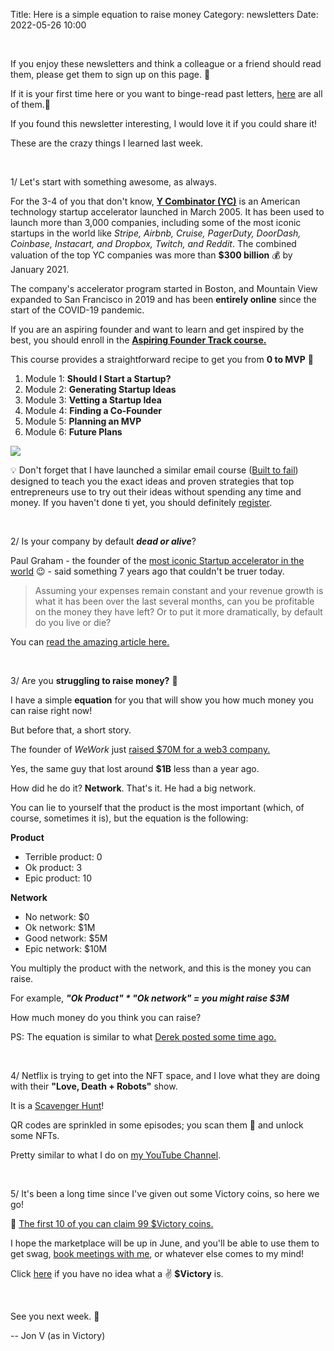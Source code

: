 Title: Here is a simple equation to raise money
Category: newsletters 
Date: 2022-05-26 10:00

<br>

If you enjoy these newsletters and think a colleague or a friend should read them, please get them to sign up on this page. 📝

If it is your first time here or you want to binge-read past letters, [here](https://jon.io/category/newsletters) are all of them.📰

If you found this newsletter interesting, I would love it if you could share it!

These are the crazy things I learned last week.

<br>

1/ Let's start with something awesome, as always.

For the 3-4 of you that don't know, **[Y Combinator (YC)](https://www.ycombinator.com/)** is an American technology startup accelerator launched in March 2005. It has been used to launch more than 3,000 companies, including some of the most iconic startups in the world like _Stripe, Airbnb, Cruise, PagerDuty, DoorDash, Coinbase, Instacart, and Dropbox, Twitch, and Reddit_. The combined valuation of the top YC companies was more than **$300 billion** 💰 by January 2021.

The company's accelerator program started in Boston, and Mountain View expanded to San Francisco in 2019 and has been **entirely online** since the start of the COVID-19 pandemic.

If you are an aspiring founder and want to learn and get inspired by the best, you should enroll in the **[Aspiring Founder Track course.](https://www.startupschool.org/)**

This course provides a straightforward recipe to get you from **0 to MVP** 🚀

1. Module 1: **Should I Start a Startup?** 
2. Module 2: **Generating Startup Ideas**
3. Module 3: **Vetting a Startup Idea**
4. Module 4: **Finding a Co-Founder**
5. Module 5: **Planning an MVP**
6. Module 6: **Future Plans**

![](https://sendfoxprod.b-cdn.net/media/GV9Fh2uJdAibJZP6U0LWGUZ480Vf13B2h8eUlUYL16325)

💡 Don't forget that I have launched a similar email course ([Built to fail](https://jon.io/pages/built-to-fail)) designed to teach you the exact ideas and proven strategies that top entrepreneurs use to try out their ideas without spending any time and money. If you haven't done ti yet, you should definitely [register](https://jon.io/pages/built-to-fail).

<br>


2/ Is your company by default _**dead or alive**_?

Paul Graham - the founder of the [most iconic Startup accelerator in the world](https://www.ycombinator.com/) 😉 - said something 7 years ago that couldn't be truer today.

> Assuming your expenses remain constant and your revenue growth is what it has been over the last several months, can you be profitable on the money they have left? Or to put it more dramatically, by default do you live or die?

You can [read the amazing article here.](http://www.paulgraham.com/aord.html)

<br>

3/ Are you **struggling to raise money?** 🤔

I have a simple **equation** for you that will show you how much money you can raise right now!

But before that, a short story.

The founder of _WeWork_ just [raised $70M for a web3 company.](https://decrypt.co/101259/wework-founder-raises-70m-for-carbon-credit-crypto-project-a16z-leads-round)

Yes, the same guy that lost around **$1B** less than a year ago.

How did he do it? **Network**. That's it. He had a big network.

You can lie to yourself that the product is the most important (which, of course, sometimes it is), but the equation is the following:

**Product**

* Terrible product: 0                        
* Ok product: 3
* Epic product: 10

**Network**

* No network: $0
* Ok network: $1M
* Good network: $5M
* Epic network: $10M

You multiply the product with the network, and this is the money you can raise.

For example, _**"Ok Product" * "Ok network" = you might raise $3M**_

How much money do you think you can raise?

PS: The equation is similar to what [Derek posted some time ago.](https://sive.rs/multiply)

<br>


4/ Netflix is trying to get into the NFT space, and I love what they are doing with their **"Love, Death + Robots"** show.

It is a [Scavenger Hunt](https://www.coinspeaker.com/love-death-robots-nft/)!

QR codes are sprinkled in some episodes; you scan them 🤳 and unlock some NFTs.

Pretty similar to what I do on [my YouTube Channel](https://www.youtube.com/channel/UCdAC0o1hmy9JkYcph0GVrog).

<br>

5/ It's been a long time since I've given out some Victory coins, so here we go!

📢 [The first 10 of you can claim 99 $Victory coins.](https://victory.jon.io/claim/hothothot)

I hope the marketplace will be up in June, and you'll be able to use them to get swag, [book meetings with me](https://jon.io/advisory), or whatever else comes to my mind!

Click [here](http://victory.jon.io/) if you have no idea what a ✌️ **$Victory** is.

<br>

See you next week. 🚀

-- Jon V (as in Victory)